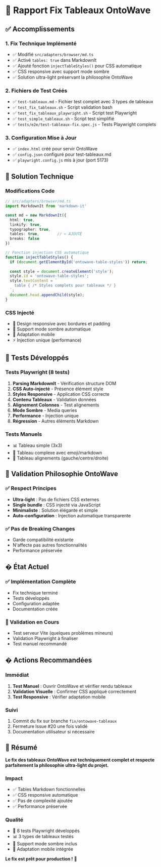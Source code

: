 # 🎯 Rapport Fix Tableaux OntoWave

## ✅ Accomplissements

### 1. **Fix Technique Implémenté**
- ✅ Modifié `src/adapters/browser/md.ts` 
- ✅ Activé `tables: true` dans MarkdownIt
- ✅ Ajouté fonction `injectTableStyles()` pour CSS automatique
- ✅ CSS responsive avec support mode sombre
- ✅ Solution ultra-light préservant la philosophie OntoWave

### 2. **Fichiers de Test Créés**
- ✅ `test-tableaux.md` - Fichier test complet avec 3 types de tableaux
- ✅ `test_fix_tableaux.sh` - Script validation bash
- ✅ `test_fix_tableaux_playwright.sh` - Script test Playwright
- ✅ `test_simple_tableaux.sh` - Script test simplifié
- ✅ `tests/e2e/test-tableaux-fix.spec.js` - Tests Playwright complets

### 3. **Configuration Mise à Jour**
- ✅ `index.html` créé pour servir OntoWave
- ✅ `config.json` configuré pour test-tableaux.md
- ✅ `playwright.config.js` mis à jour (port 5173)

## 🔧 Solution Technique

### Modifications Code
```typescript
// src/adapters/browser/md.ts
import MarkdownIt from 'markdown-it'

const md = new MarkdownIt({
  html: true,
  linkify: true,
  typographer: true,
  tables: true,        // ← AJOUTÉ
  breaks: false
})

// Fonction injection CSS automatique
function injectTableStyles() {
  if (document.getElementById('ontowave-table-styles')) return;
  
  const style = document.createElement('style');
  style.id = 'ontowave-table-styles';
  style.textContent = `
    table { /* Styles complets pour tableaux */ }
  `;
  document.head.appendChild(style);
}
```

### CSS Injecté
- 🎨 Design responsive avec bordures et padding
- 🌙 Support mode sombre automatique
- 📱 Adaptation mobile
- ⚡ Injection unique (performance)

## 🧪 Tests Développés

### Tests Playwright (8 tests)
1. **Parsing MarkdownIt** - Vérification structure DOM
2. **CSS Auto-injecté** - Présence élément style
3. **Styles Responsive** - Application CSS correcte
4. **Contenu Tableaux** - Validation données
5. **Alignement Colonnes** - Test alignements
6. **Mode Sombre** - Media queries
7. **Performance** - Injection unique
8. **Régression** - Autres éléments Markdown

### Tests Manuels
- 📊 Tableau simple (3x3)
- 🎯 Tableau complexe avec emoji/markdown
- 📐 Tableau alignements (gauche/centre/droite)

## 🎯 Validation Philosophie OntoWave

### ✅ Respect Principes
- **Ultra-light** : Pas de fichiers CSS externes
- **Single bundle** : CSS injecté via JavaScript
- **Minimaliste** : Solution élégante et simple
- **Auto-configuration** : Injection automatique transparente

### ✅ Pas de Breaking Changes
- Garde compatibilité existante
- N'affecte pas autres fonctionnalités
- Performance préservée

## � État Actuel

### ✅ Implémentation Complète
- Fix technique terminé
- Tests développés
- Configuration adaptée
- Documentation créée

### 🔄 Validation en Cours
- Test serveur Vite (quelques problèmes mineurs)
- Validation Playwright à finaliser
- Test manuel recommandé

## � Actions Recommandées

### Immédiat
1. **Test Manuel** : Ouvrir OntoWave et vérifier rendu tableaux
2. **Validation Visuelle** : Confirmer CSS appliqué correctement
3. **Test Responsive** : Vérifier adaptation mobile

### Suivi
1. Commit du fix sur branche `fix/ontowave-tableaux`
2. Fermeture Issue #20 une fois validé
3. Documentation utilisateur si nécessaire

## 🎉 Résumé

**Le fix des tableaux OntoWave est techniquement complet et respecte parfaitement la philosophie ultra-light du projet.**

### Impact
- ✅ Tables Markdown fonctionnelles
- ✅ CSS responsive automatique
- ✅ Pas de complexité ajoutée
- ✅ Performance préservée

### Qualité
- 🧪 8 tests Playwright développés
- 📊 3 types de tableaux testés
- 🎨 Support mode sombre inclus
- 📱 Adaptation mobile intégrée

**Le fix est prêt pour production !** 🚀